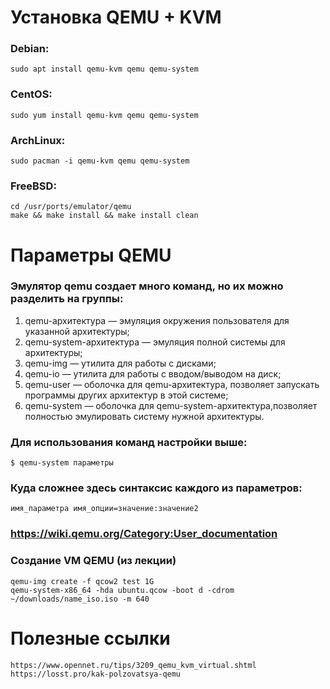 # Установка QEMU + KVM


### Debian:
	sudo apt install qemu-kvm qemu qemu-system

### CentOS:
	sudo yum install qemu-kvm qemu qemu-system

### ArchLinux:
	sudo pacman -i qemu-kvm qemu qemu-system

### FreeBSD:
	cd /usr/ports/emulator/qemu
	make && make install && make install clean


# Параметры QEMU

### Эмулятор qemu создает много команд, но их можно разделить на группы:
1. qemu-архитектура — эмуляция окружения пользователя для указанной архитектуры;
1. qemu-system-архитектура — эмуляция полной системы для архитектуры;
1. qemu-img — утилита для работы с дисками;
1. qemu-io — утилита для работы с вводом/выводом на диск;
1. qemu-user — оболочка для qemu-архитектура, позволяет запускать программы других архитектур в этой системе;
1. qemu-system — оболочка для qemu-system-архитектура,позволяет полностью эмулировать систему нужной архитектуры.

### Для использования команд настройки выше:
	$ qemu-system параметры
### Куда сложнее здесь синтаксис каждого из параметров:
	имя_параметра имя_опции=значение:значение2
### https://wiki.qemu.org/Category:User_documentation

### Создание VM QEMU (из лекции)
	qemu-img create -f qcow2 test 1G
	qemu-system-x86_64 -hda ubuntu.qcow -boot d -cdrom ~/downloads/name_iso.iso -m 640


# Полезные ссылки
	https://www.opennet.ru/tips/3209_qemu_kvm_virtual.shtml
	https://losst.pro/kak-polzovatsya-qemu
